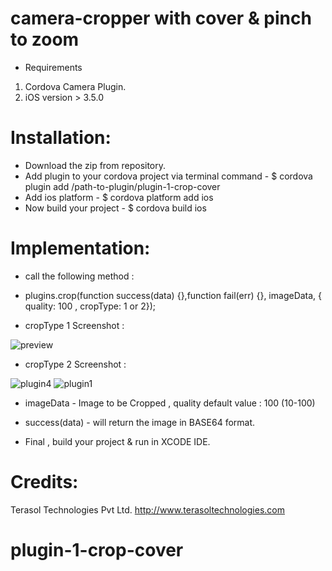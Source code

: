 # camera-cropper with cover & pinch to zoom
- Requirements 
1) Cordova Camera Plugin.
2) iOS version > 3.5.0

# Installation:
- Download the zip from repository.
- Add plugin to your cordova project via terminal command - $ cordova plugin add /path-to-plugin/plugin-1-crop-cover 
- Add ios platform - $  cordova platform add ios
- Now build your project - $ cordova build ios

# Implementation:
- call the following method :

-  plugins.crop(function success(data) {},function fail(err) {}, imageData, { quality: 100 , cropType: 1 or 2});

- cropType 1 Screenshot :

![preview](https://user-images.githubusercontent.com/24712232/28715889-e14fceaa-73b7-11e7-8141-41e82c77b68e.jpeg)

- cropType 2 Screenshot :

![plugin4](https://user-images.githubusercontent.com/24712232/30471273-bf407664-9a15-11e7-9702-87ba6a52923f.jpeg)
![plugin1](https://user-images.githubusercontent.com/24712232/30470807-e04f2320-9a13-11e7-8eea-762c91b9dc82.jpeg)

- imageData - Image to be Cropped , quality default value : 100 (10-100)
- success(data) - will return the image in BASE64 format.

- Final , build your project & run in XCODE IDE.

# Credits:

Terasol Technologies Pvt Ltd.
http://www.terasoltechnologies.com
# plugin-1-crop-cover
